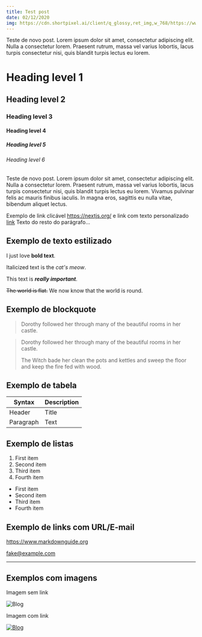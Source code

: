 ```yaml
---
title: Test post
date: 02/12/2020
img: https://cdn.shortpixel.ai/client/q_glossy,ret_img,w_768/https://www.galateia.com.br/wp-content/uploads/2018/01/blog-768x384.jpg
---
```


Teste de novo post. Lorem ipsum dolor sit amet, consectetur adipiscing elit. Nulla a consectetur lorem. Praesent rutrum, massa vel varius lobortis, lacus turpis consectetur nisi, quis blandit turpis lectus eu lorem.

# Heading level 1
## Heading level 2
### Heading level 3
#### Heading level 4
##### Heading level 5
###### Heading level 6

Teste de novo post. Lorem ipsum dolor sit amet, consectetur adipiscing elit. Nulla a consectetur lorem. Praesent rutrum, massa vel varius lobortis, lacus turpis consectetur nisi, quis blandit turpis lectus eu lorem. Vivamus pulvinar felis ac mauris finibus iaculis. In magna eros, sagittis eu nulla vitae, bibendum aliquet lectus.

Exemplo de link clicável <https://nextjs.org/> e link com texto personalizado [link](https://nextjs.org/) Texto do resto do parágrafo...

## Exemplo de texto estilizado

I just love **bold text**.

Italicized text is the _cat's meow_.

This text is ***really important***.

~~The world is flat.~~ We now know that the world is round.

## Exemplo de blockquote


> Dorothy followed her through many of the beautiful rooms in her castle.

> Dorothy followed her through many of the beautiful rooms in her castle.
>
> The Witch bade her clean the pots and kettles and sweep the floor and keep the fire fed with wood.

## Exemplo de tabela

| Syntax | Description |
| ----------- | ----------- |
| Header | Title |
| Paragraph | Text |

## Exemplo de listas

1. First item
2. Second item
3. Third item
4. Fourth item

- First item
- Second item
- Third item
- Fourth item

## Exemplo de links com URL/E-mail

<https://www.markdownguide.org>

<fake@example.com>


_________________


## Exemplos com imagens

Imagem sem link

![Blog](https://cdn.shortpixel.ai/client/q_glossy,ret_img,w_768/https://www.galateia.com.br/wp-content/uploads/2018/01/blog-768x384.jpg)


Imagem com link

[![Blog](https://cdn.shortpixel.ai/client/q_glossy,ret_img,w_768/https://www.galateia.com.br/wp-content/uploads/2018/01/blog-768x384.jpg)](https://nextjs.org/)

